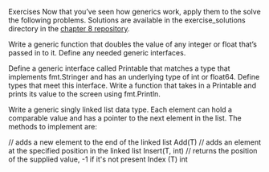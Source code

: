 Exercises
Now that you’ve seen how generics work, apply them to the solve the following problems. Solutions are available in the exercise_solutions directory in the [chapter 8 repository](https://github.com/learning-go-book-2e/ch08).

Write a generic function that doubles the value of any integer or float that’s passed in to it. Define any needed generic interfaces.

Define a generic interface called Printable that matches a type that implements fmt.Stringer and has an underlying type of int or float64. Define types that meet this interface. Write a function that takes in a Printable and prints its value to the screen using fmt.Println.

Write a generic singly linked list data type. Each element can hold a comparable value and has a pointer to the next element in the list. The methods to implement are:

// adds a new element to the end of the linked list
Add(T)
// adds an element at the specified position in the linked list
Insert(T, int)
// returns the position of the supplied value, -1 if it's not present
Index (T) int